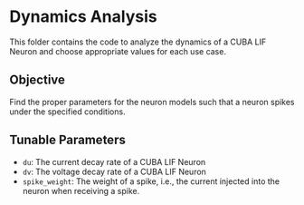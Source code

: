 # Dynamics Analysis

This folder contains the code to analyze the dynamics of a CUBA LIF Neuron and choose appropriate values for each use case.

## Objective
Find the proper parameters for the neuron models such that a neuron spikes under the specified conditions.

## Tunable Parameters
- `du`: The current decay rate of a CUBA LIF Neuron
- `dv`: The voltage decay rate of a CUBA LIF Neuron
- `spike_weight`: The weight of a spike, i.e., the current injected into the neuron when receiving a spike.